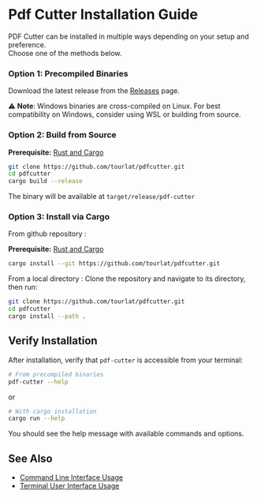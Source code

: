 # Pdf Cutter Installation Guide


PDF Cutter can be installed in multiple ways depending on your setup and preference.  
Choose one of the methods below.

### Option 1: Precompiled Binaries
Download the latest release from the [Releases](https://github.com/tourlat/pdfcutter/releases) page.

⚠️ **Note**: Windows binaries are cross-compiled on Linux. For best compatibility on Windows, consider using WSL or building from source.

### Option 2: Build from Source

**Prerequisite:** [Rust and Cargo](https://rustup.rs)

```bash
git clone https://github.com/tourlat/pdfcutter.git
cd pdfcutter
cargo build --release
```

The binary will be available at `target/release/pdf-cutter`

### Option 3: Install via Cargo

From github repository :

**Prerequisite:** [Rust and Cargo](https://rustup.rs)

```bash
cargo install --git https://github.com/tourlat/pdfcutter.git
```

From a local directory :
Clone the repository and navigate to its directory, then run:
```bash
git clone https://github.com/tourlat/pdfcutter.git
cd pdfcutter
cargo install --path .
```

## Verify Installation

After installation, verify that `pdf-cutter` is accessible from your terminal:

```bash
# From precompiled binaries
pdf-cutter --help
```
or 
```bash
# With cargo installation
cargo run --help
```

You should see the help message with available commands and options.


## See Also
- [Command Line Interface Usage](usage-cli.md)
- [Terminal User Interface Usage](usage-tui.md)
